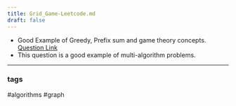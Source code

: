 ```yaml
---
title: Grid_Game-Leetcode.md
draft: false
---
```

- Good Example of Greedy, Prefix sum and game theory concepts. [Question Link](https://leetcode.com/problems/grid-game/description)
- This question is a good example of multi-algorithm problems.

------------------------------------------------------------------------

### tags
#algorithms #graph